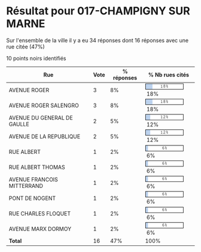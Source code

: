 # Résultat pour 017-CHAMPIGNY SUR MARNE

Sur l'ensemble de la ville il y a eu 34 réponses dont 16 réponses avec une rue citée (47%)

10 points noirs identifiés

| Rue | Vote | % réponses | % Nb rues cités|
|-----|------|------------|----------------|
| AVENUE ROGER | 3 | 8% | <img src="../../img/bar_18.gif" />&nbsp;18%|
| AVENUE ROGER SALENGRO | 3 | 8% | <img src="../../img/bar_18.gif" />&nbsp;18%|
| AVENUE DU GENERAL DE GAULLE | 2 | 5% | <img src="../../img/bar_12.gif" />&nbsp;12%|
| AVENUE DE LA REPUBLIQUE | 2 | 5% | <img src="../../img/bar_12.gif" />&nbsp;12%|
| RUE ALBERT | 1 | 2% | <img src="../../img/bar_6.gif" />&nbsp;6%|
| RUE ALBERT THOMAS | 1 | 2% | <img src="../../img/bar_6.gif" />&nbsp;6%|
| AVENUE FRANCOIS MITTERRAND | 1 | 2% | <img src="../../img/bar_6.gif" />&nbsp;6%|
| PONT DE NOGENT | 1 | 2% | <img src="../../img/bar_6.gif" />&nbsp;6%|
| RUE CHARLES FLOQUET | 1 | 2% | <img src="../../img/bar_6.gif" />&nbsp;6%|
| AVENUE MARX DORMOY | 1 | 2% | <img src="../../img/bar_6.gif" />&nbsp;6%|
| **Total** | 16 | 47% | 100%|
